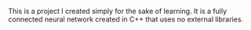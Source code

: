This is a project I created simply for the sake of learning. It is a fully connected neural network created in C++ that uses no external libraries.
